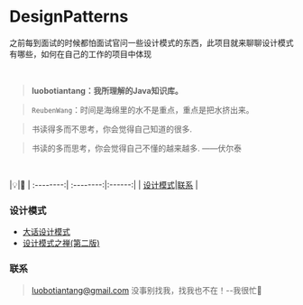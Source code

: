 # DesignPatterns
之前每到面试的时候都怕面试官问一些设计模式的东西，此项目就来聊聊设计模式有哪些，如何在自己的工作的项目中体现

<br>

 > **luobotiantang：我所理解的Java知识库。**
 
 > `ReubenWang`：时间是海绵里的水不是重点，重点是把水挤出来。
 
 > 书读得多而不思考，你会觉得自己知道的很多.
 
 > 书读的多而思考，你会觉得自己不懂的越来越多.   ——伏尔泰
 
<br/>


|💡|📮
| :--------:| :--------:|:------:|
| [设计模式](#设计模式)|[联系](#联系) |


### 设计模式

- [大话设计模式]()
- [设计模式之禅(第二版)]() 


### 联系

> luobotiantang@gmail.com
> 没事别找我，找我也不在！--我很忙🦆